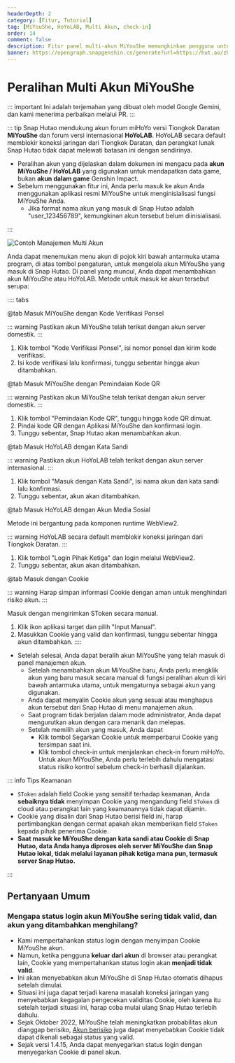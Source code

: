 ```yaml
---
headerDepth: 2
category: [Fitur, Tutorial]
tag: [MiYouShe, HoYoLAB, Multi Akun, check-in]
order: 14
comment: false
description: Fitur panel multi-akun MiYouShe memungkinkan pengguna untuk masuk ke beberapa akun forum miHoYo di Snap Hutao dan beralih antar akun dengan bebas, untuk menggunakan berbagai fungsi dengan akun yang berbeda di dalam aplikasi.
banner: https://opengraph.snapgenshin.cn/generate?url=https://hut.ao/zh/features/mhy-account-switch.html
---
```


# Peralihan Multi Akun MiYouShe

::: important
Ini adalah terjemahan yang dibuat oleh model Google Gemini, dan kami menerima perbaikan melalui PR.
:::

::: tip
Snap Hutao mendukung akun forum miHoYo versi Tiongkok Daratan **MiYouShe** dan forum versi internasional **HoYoLAB**. HoYoLAB secara default memblokir koneksi jaringan dari Tiongkok Daratan, dan perangkat lunak Snap Hutao tidak dapat melewati batasan ini dengan sendirinya.

- Peralihan akun yang dijelaskan dalam dokumen ini mengacu pada **akun MiYouShe / HoYoLAB** yang digunakan untuk mendapatkan data game, bukan **akun dalam game** Genshin Impact.
- Sebelum menggunakan fitur ini, Anda perlu masuk ke akun Anda menggunakan aplikasi resmi MiYouShe untuk menginisialisasi fungsi MiYouShe Anda.
  - Jika format nama akun yang masuk di Snap Hutao adalah "user_123456789", kemungkinan akun tersebut belum diinisialisasi.

:::

![Contoh Manajemen Multi Akun](https://img.alicdn.com/imgextra/i4/1797064093/O1CN01ZhnkRl1g6e0tz18y9_!!1797064093.png.png_.webp)

Anda dapat menemukan menu akun di pojok kiri bawah antarmuka utama program, di atas tombol pengaturan, untuk mengelola akun MiYouShe yang masuk di Snap Hutao. Di panel yang muncul, Anda dapat menambahkan akun MiYouShe atau HoYoLAB. Metode untuk masuk ke akun tersebut serupa:

:::: tabs

@tab Masuk MiYouShe dengan Kode Verifikasi Ponsel

::: warning
Pastikan akun MiYouShe telah terikat dengan akun server domestik.
:::

1. Klik tombol "Kode Verifikasi Ponsel", isi nomor ponsel dan kirim kode verifikasi.
2. Isi kode verifikasi lalu konfirmasi, tunggu sebentar hingga akun ditambahkan.

@tab Masuk MiYouShe dengan Pemindaian Kode QR

::: warning
Pastikan akun MiYouShe telah terikat dengan akun server domestik.
:::

1. Klik tombol "Pemindaian Kode QR", tunggu hingga kode QR dimuat.
2. Pindai kode QR dengan Aplikasi MiYouShe dan konfirmasi login.
3. Tunggu sebentar, Snap Hutao akan menambahkan akun.

@tab Masuk HoYoLAB dengan Kata Sandi

::: warning
Pastikan akun HoYoLAB telah terikat dengan akun server internasional.
:::

1. Klik tombol "Masuk dengan Kata Sandi", isi nama akun dan kata sandi lalu konfirmasi.
2. Tunggu sebentar, akun akan ditambahkan.

@tab Masuk HoYoLAB dengan Akun Media Sosial

Metode ini bergantung pada komponen runtime WebView2.

::: warning
HoYoLAB secara default memblokir koneksi jaringan dari Tiongkok Daratan.
:::

1. Klik tombol "Login Pihak Ketiga" dan login melalui WebView2.
2. Tunggu sebentar, akun akan ditambahkan.

@tab Masuk dengan Cookie

::: warning
Harap simpan informasi Cookie dengan aman untuk menghindari risiko akun.
:::

Masuk dengan mengirimkan SToken secara manual.

1. Klik ikon aplikasi target dan pilih "Input Manual".
2. Masukkan Cookie yang valid dan konfirmasi, tunggu sebentar hingga akun ditambahkan.
   ::::

- Setelah selesai, Anda dapat beralih akun MiYouShe yang telah masuk di panel manajemen akun.
  - Setelah menambahkan akun MiYouShe baru, Anda perlu mengklik akun yang baru masuk secara manual di fungsi peralihan akun di kiri bawah antarmuka utama, untuk mengaturnya sebagai akun yang digunakan.
  - Anda dapat menyalin Cookie akun yang sesuai atau menghapus akun tersebut dari Snap Hutao di menu manajemen akun.
  - Saat program tidak berjalan dalam mode administrator, Anda dapat mengurutkan akun dengan cara menarik dan melepas.
  - Setelah memilih akun yang masuk, Anda dapat
    - Klik tombol Segarkan Cookie untuk memperbarui Cookie yang tersimpan saat ini.
    - Klik tombol check-in untuk menjalankan check-in forum miHoYo. Untuk akun MiYouShe, Anda perlu terlebih dahulu mengatasi status risiko kontrol sebelum check-in berhasil dijalankan.

::: info Tips Keamanan

- `SToken` adalah field Cookie yang sensitif terhadap keamanan, Anda **sebaiknya tidak** menyimpan Cookie yang mengandung field `SToken` di cloud atau perangkat lain yang keamanannya tidak dapat dijamin.
- Cookie yang disalin dari Snap Hutao berisi field ini, harap pertimbangkan dengan cermat apakah akan memberikan field `SToken` kepada pihak penerima Cookie.
- **Saat masuk ke MiYouShe dengan kata sandi atau Cookie di Snap Hutao, data Anda hanya diproses oleh server MiYouShe dan Snap Hutao lokal, tidak melalui layanan pihak ketiga mana pun, termasuk server Snap Hutao.**

:::

## Pertanyaan Umum

### Mengapa status login akun MiYouShe sering tidak valid, dan akun yang ditambahkan menghilang?

- Kami mempertahankan status login dengan menyimpan Cookie MiYouShe akun.
- Namun, ketika pengguna **keluar dari akun** di browser atau perangkat lain, Cookie yang mempertahankan status login akan **menjadi tidak valid**.
- Ini akan menyebabkan akun MiYouShe di Snap Hutao otomatis dihapus setelah dimulai.
- Situasi ini juga dapat terjadi karena masalah koneksi jaringan yang menyebabkan kegagalan pengecekan validitas Cookie, oleh karena itu setelah terjadi situasi ini, harap coba mulai ulang Snap Hutao terlebih dahulu.
- Sejak Oktober 2022, MiYouShe telah meningkatkan probabilitas akun dianggap berisiko, [Akun berisiko](../advanced/exceptions.md#status1034-verifikasi-gagal) juga dapat menyebabkan Cookie tidak dapat dikenali sebagai status yang valid.
- Sejak versi 1.4.15, Anda dapat menyegarkan status login dengan menyegarkan Cookie di panel akun.
